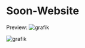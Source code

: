 # Soon-Website
Preview:
![grafik](https://user-images.githubusercontent.com/116007320/211081830-07647c7f-74e7-4be5-ae94-2e26e5dde184.png)



![grafik](https://user-images.githubusercontent.com/116007320/211081963-2a8dbe9a-74a5-4c87-a6e6-a82abc147867.png)

